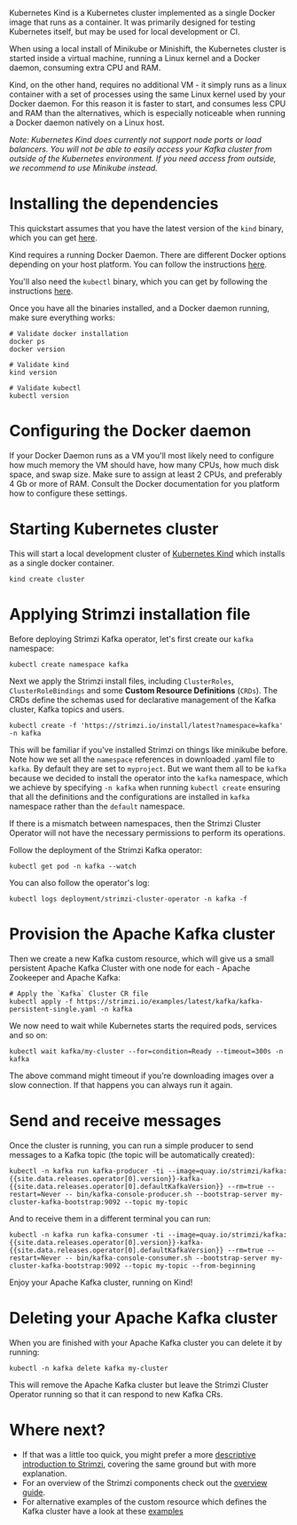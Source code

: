 Kubernetes Kind is a Kubernetes cluster implemented as a single Docker image that runs as a container.
It was primarily designed for testing Kubernetes itself, but may be used for local development or CI.

When using a local install of Minikube or Minishift, the Kubernetes cluster is started inside a virtual machine, running a Linux kernel and a Docker daemon, consuming extra CPU and RAM.

Kind, on the other hand, requires no additional VM - it simply runs as a linux container with a set of processes using the same Linux kernel used by your Docker daemon.
For this reason it is faster to start, and consumes less CPU and RAM than the alternatives, which is especially noticeable when running a Docker daemon natively on a Linux host.

_Note: Kubernetes Kind does currently not support node ports or load balancers. You will not be able to easily access your Kafka cluster from outside of the Kubernetes environment. If you need access from outside, we recommend to use Minikube instead._

# Installing the dependencies

This quickstart assumes that you have the latest version of the `kind` binary, which you can get [here](https://github.com/kubernetes-sigs/kind/releases).

Kind requires a running Docker Daemon. There are different Docker options depending on your host platform.
You can follow the instructions [here](https://docs.docker.com/get-docker/).

You'll also need the `kubectl` binary, which you can get by following the instructions [here](https://kubernetes.io/docs/tasks/tools/install-kubectl/).

Once you have all the binaries installed, and a Docker daemon running, make sure everything works:

```shell
# Validate docker installation
docker ps
docker version

# Validate kind
kind version

# Validate kubectl
kubectl version
```

# Configuring the Docker daemon

If your Docker Daemon runs as a VM you'll most likely need to configure how much memory the VM should have, how many CPUs, how much disk space, and swap size.
Make sure to assign at least 2 CPUs, and preferably 4 Gb or more of RAM. Consult the Docker documentation for you platform how to configure these settings.

# Starting Kubernetes cluster

This will start a local development cluster of [Kubernetes Kind](https://github.com/kubernetes-sigs/kind) which installs as a single docker container.

```shell
kind create cluster
```

# Applying Strimzi installation file

Before deploying Strimzi Kafka operator, let's first create our `kafka` namespace:

```shell
kubectl create namespace kafka
```

Next we apply the Strimzi install files, including `ClusterRoles`, `ClusterRoleBindings` and some **Custom Resource Definitions** (`CRDs`). The CRDs define the schemas used for declarative management of the Kafka cluster, Kafka topics and users.

```shell
kubectl create -f 'https://strimzi.io/install/latest?namespace=kafka' -n kafka
```

This will be familiar if you've installed Strimzi on things like minikube before.
Note how we set all the `namespace` references in downloaded .yaml file to `kafka`. By default they are set to `myproject`.
But we want them all to be `kafka` because we decided to install the operator into the `kafka` namespace, which we achieve by specifying `-n kafka` when running `kubectl create` ensuring that all the definitions and the configurations are installed in `kafka` namespace rather than the `default` namespace.

If there is a mismatch between namespaces, then the Strimzi Cluster Operator will not have the necessary permissions to perform its operations. 

Follow the deployment of the Strimzi Kafka operator:
```shell
kubectl get pod -n kafka --watch
```

You can also follow the operator's log:
```shell
kubectl logs deployment/strimzi-cluster-operator -n kafka -f
```

# Provision the Apache Kafka cluster

Then we create a new Kafka custom resource, which will give us a small persistent Apache Kafka Cluster with one node for each - Apache Zookeeper and Apache Kafka:

```shell
# Apply the `Kafka` Cluster CR file
kubectl apply -f https://strimzi.io/examples/latest/kafka/kafka-persistent-single.yaml -n kafka 
```

We now need to wait while Kubernetes starts the required pods, services and so on:

```shell
kubectl wait kafka/my-cluster --for=condition=Ready --timeout=300s -n kafka 
```

The above command might timeout if you're downloading images over a slow connection. If that happens you can always run it again.

# Send and receive messages

Once the cluster is running, you can run a simple producer to send messages to a Kafka topic (the topic will be automatically created):

```shell
kubectl -n kafka run kafka-producer -ti --image=quay.io/strimzi/kafka:{{site.data.releases.operator[0].version}}-kafka-{{site.data.releases.operator[0].defaultKafkaVersion}} --rm=true --restart=Never -- bin/kafka-console-producer.sh --bootstrap-server my-cluster-kafka-bootstrap:9092 --topic my-topic
```

And to receive them in a different terminal you can run:

```shell
kubectl -n kafka run kafka-consumer -ti --image=quay.io/strimzi/kafka:{{site.data.releases.operator[0].version}}-kafka-{{site.data.releases.operator[0].defaultKafkaVersion}} --rm=true --restart=Never -- bin/kafka-console-consumer.sh --bootstrap-server my-cluster-kafka-bootstrap:9092 --topic my-topic --from-beginning
```

Enjoy your Apache Kafka cluster, running on Kind!

# Deleting your Apache Kafka cluster

When you are finished with your Apache Kafka cluster you can delete it by running:

```shell
kubectl -n kafka delete kafka my-cluster
```

This will remove the Apache Kafka cluster but leave the Strimzi Cluster Operator running so that it can respond to new Kafka CRs.

# Where next?

* If that was a little too quick, you might prefer a more [descriptive introduction to Strimzi](/docs/operators/latest/quickstart.html), covering the same ground but with more explanation.
* For an overview of the Strimzi components check out the [overview guide](/docs/operators/latest/overview.html).
* For alternative examples of the custom resource which defines the Kafka cluster have a look at these [examples]({{site.github_url}}/strimzi-kafka-operator/tree/{{site.data.releases.operator[0].version}}/examples/kafka)